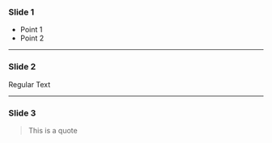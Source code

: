 ### Slide 1

- Point 1
- Point 2


---

### Slide 2

Regular Text

---

### Slide 3

> This is a quote
